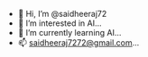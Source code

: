 - 👋 Hi, I’m @saidheeraj72
- 👀 I’m interested in AI...
- 🌱 I’m currently learning AI...
- 📫 saidheeraj7272@gmail.com...

<!---
saidheeraj72/saidheeraj72 is a ✨ special ✨ repository because its `README.md` (this file) appears on your GitHub profile.
You can click the Preview link to take a look at your changes.
--->
